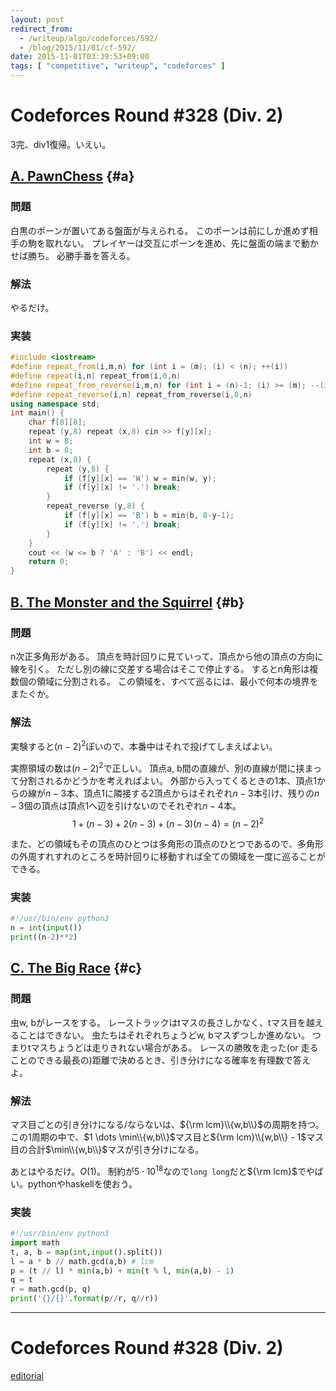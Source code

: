 ```yaml
---
layout: post
redirect_from:
  - /writeup/algo/codeforces/592/
  - /blog/2015/11/01/cf-592/
date: 2015-11-01T03:39:53+09:00
tags: [ "competitive", "writeup", "codeforces" ]
---
```


# Codeforces Round #328 (Div. 2)

3完、div1復帰。いえい。

<!-- more -->

## [A. PawnChess](http://codeforces.com/contest/592/problem/A) {#a}

### 問題

白黒のポーンが置いてある盤面が与えられる。
このポーンは前にしか進めず相手の駒を取れない。
プレイヤーは交互にポーンを進め、先に盤面の端まで動かせば勝ち。
必勝手番を答える。

### 解法

やるだけ。

### 実装

``` c++
#include <iostream>
#define repeat_from(i,m,n) for (int i = (m); (i) < (n); ++(i))
#define repeat(i,n) repeat_from(i,0,n)
#define repeat_from_reverse(i,m,n) for (int i = (n)-1; (i) >= (m); --(i))
#define repeat_reverse(i,n) repeat_from_reverse(i,0,n)
using namespace std;
int main() {
    char f[8][8];
    repeat (y,8) repeat (x,8) cin >> f[y][x];
    int w = 8;
    int b = 8;
    repeat (x,8) {
        repeat (y,8) {
            if (f[y][x] == 'W') w = min(w, y);
            if (f[y][x] != '.') break;
        }
        repeat_reverse (y,8) {
            if (f[y][x] == 'B') b = min(b, 8-y-1);
            if (f[y][x] != '.') break;
        }
    }
    cout << (w <= b ? 'A' : 'B') << endl;
    return 0;
}
```


## [B. The Monster and the Squirrel](http://codeforces.com/contest/592/problem/B) {#b}

### 問題

n次正多角形がある。
頂点を時計回りに見ていって、頂点から他の頂点の方向に線を引く。
ただし別の線に交差する場合はそこで停止する。
するとn角形は複数個の領域に分割される。
この領域を、すべて巡るには、最小で何本の境界をまたぐか。

### 解法

実験すると$(n-2)^2$ぽいので、本番中はそれで投げてしまえばよい。


実際領域の数は$(n-2)^2$で正しい。
頂点a, b間の直線が、別の直線が間に挟まって分割されるかどうかを考えればよい。
外部から入ってくるときの$1$本、頂点1からの線が$n-3$本、頂点1に隣接する2頂点からはそれぞれ$n-3$本引け、残りの$n-3$個の頂点は頂点1へ辺を引けないのでそれぞれ$n-4$本。
$$ 1 + (n - 3) + 2 (n - 3) + (n - 3) (n - 4) = (n - 2)^2 $$

また、どの領域もその頂点のひとつは多角形の頂点のひとつであるので、多角形の外周すれすれのところを時計回りに移動すれば全ての領域を一度に巡ることができる。

### 実装

``` python
#!/usr/bin/env python3
n = int(input())
print((n-2)**2)
```

## [C. The Big Race](http://codeforces.com/contest/592/problem/C) {#c}

### 問題

虫w, bがレースをする。
レーストラックはtマスの長さしかなく、tマス目を越えることはできない。
虫たちはそれぞれちょうどw, bマスずつしか進めない。
つまりtマスちょうどは走りきれない場合がある。
レースの勝敗を走った(or 走ることのできる最長の)距離で決めるとき、引き分けになる確率を有理数で答えよ。

### 解法

マス目ごとの引き分けになる/ならないは、${\rm lcm}\\{w,b\\}$の周期を持つ。
この1周期の中で、$1 \dots \min\\{w,b\\}$マス目と${\rm lcm}\\{w,b\\} - 1$マス目の合計$\min\\{w,b\\}$マスが引き分けになる。

あとはやるだけ。$O(1)$。
制約が$5 \cdot 10^{18}$なので`long long`だと${\rm lcm}$でやばい。pythonやhaskellを使おう。

### 実装

``` python
#!/usr/bin/env python3
import math
t, a, b = map(int,input().split())
l = a * b // math.gcd(a,b) # lcm
p = (t // l) * min(a,b) + min(t % l, min(a,b) - 1)
q = t
r = math.gcd(p, q)
print('{}/{}'.format(p//r, q//r))
```


---

# Codeforces Round #328 (Div. 2)

[editorial](http://codeforces.com/blog/entry/21318)

